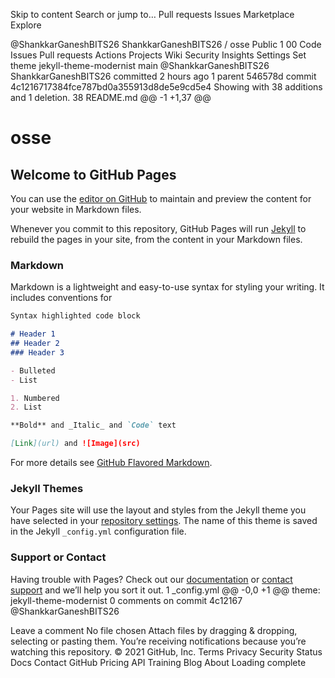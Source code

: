 Skip to content
Search or jump to…
Pull requests
Issues
Marketplace
Explore
 
@ShankkarGaneshBITS26 
ShankkarGaneshBITS26
/
osse
Public
1
00
Code
Issues
Pull requests
Actions
Projects
Wiki
Security
Insights
Settings
Set theme jekyll-theme-modernist
 main
@ShankkarGaneshBITS26
ShankkarGaneshBITS26 committed 2 hours ago 
1 parent 546578d commit 4c1216717384fce787bd0a355913d8de5e9cd5e4
Showing  with 38 additions and 1 deletion.
 38  README.md 
@@ -1 +1,37 @@
# osse
## Welcome to GitHub Pages

You can use the [editor on GitHub](https://github.com/ShankkarGaneshBITS26/osse/edit/main/README.md) to maintain and preview the content for your website in Markdown files.

Whenever you commit to this repository, GitHub Pages will run [Jekyll](https://jekyllrb.com/) to rebuild the pages in your site, from the content in your Markdown files.

### Markdown

Markdown is a lightweight and easy-to-use syntax for styling your writing. It includes conventions for

```markdown
Syntax highlighted code block

# Header 1
## Header 2
### Header 3

- Bulleted
- List

1. Numbered
2. List

**Bold** and _Italic_ and `Code` text

[Link](url) and ![Image](src)
```

For more details see [GitHub Flavored Markdown](https://guides.github.com/features/mastering-markdown/).

### Jekyll Themes

Your Pages site will use the layout and styles from the Jekyll theme you have selected in your [repository settings](https://github.com/ShankkarGaneshBITS26/osse/settings/pages). The name of this theme is saved in the Jekyll `_config.yml` configuration file.

### Support or Contact

Having trouble with Pages? Check out our [documentation](https://docs.github.com/categories/github-pages-basics/) or [contact support](https://support.github.com/contact) and we’ll help you sort it out.
 1  _config.yml 
@@ -0,0 +1 @@
theme: jekyll-theme-modernist 
0 comments on commit 4c12167
@ShankkarGaneshBITS26
 
 
Leave a comment
No file chosen
Attach files by dragging & dropping, selecting or pasting them.
 You’re receiving notifications because you’re watching this repository.
© 2021 GitHub, Inc.
Terms
Privacy
Security
Status
Docs
Contact GitHub
Pricing
API
Training
Blog
About
Loading complete
